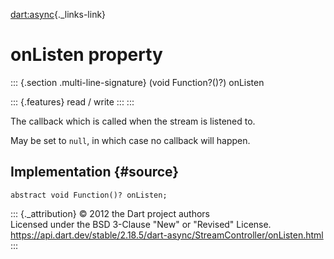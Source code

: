 [dart:async](../../dart-async/dart-async-library){._links-link}

onListen property
=================

::: {.section .multi-line-signature}
(void Function?()?) onListen

::: {.features}
read / write
:::
:::

The callback which is called when the stream is listened to.

May be set to `null`, in which case no callback will happen.

Implementation {#source}
--------------

``` {.language-dart data-language="dart"}
abstract void Function()? onListen;
```

::: {._attribution}
© 2012 the Dart project authors\
Licensed under the BSD 3-Clause \"New\" or \"Revised\" License.\
<https://api.dart.dev/stable/2.18.5/dart-async/StreamController/onListen.html>
:::
